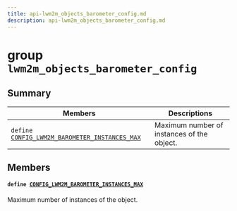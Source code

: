 ```yaml
---
title: api-lwm2m_objects_barometer_config.md
description: api-lwm2m_objects_barometer_config.md
---
```

# group `lwm2m_objects_barometer_config` 

## Summary

 Members                        | Descriptions                                
--------------------------------|---------------------------------------------
`define `[`CONFIG_LWM2M_BAROMETER_INSTANCES_MAX`](#group__lwm2m__objects__barometer__config_1ga87a6d2c204fc79d2a63cd650c8ec0033)            | Maximum number of instances of the object.

## Members

#### `define `[`CONFIG_LWM2M_BAROMETER_INSTANCES_MAX`](#group__lwm2m__objects__barometer__config_1ga87a6d2c204fc79d2a63cd650c8ec0033) 

Maximum number of instances of the object.

